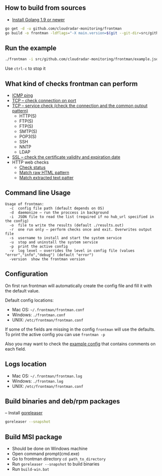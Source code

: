 ## How to build from sources
- [Install Golang 1.9 or newer](https://golang.org/dl/)
```bash
go get -d -u github.com/cloudradar-monitoring/frontman
go build -o frontman -ldflags="-X main.version=$(git --git-dir=src/github.com/cloudradar-monitoring/frontman/.git describe --always --long --dirty --tag)" github.com/cloudradar-monitoring/frontman/cmd/frontman
```

## Run the example

```bash
./frontman -i src/github.com/cloudradar-monitoring/frontman/example.json -o result.out
```
Use `ctrl-c` to stop it

## What kind of checks frontman can perform
* [ICMP ping](https://github.com/cloudradar-monitoring/frontman/blob/master/example.json#L53)
* [TCP – check connection on port](https://github.com/cloudradar-monitoring/frontman/blob/master/example.json#L68)
* [TCP – service check (check the connection and the common output pattern)](https://github.com/cloudradar-monitoring/frontman/blob/master/example.json#L77)
     * HTTP(S)
     * FTP(S)
     * FTP(S)
     * SMTP(S)
     * POP3(S)
     * SSH
     * NNTP
     * LDAP
* [SSL – check the certificate validity and expiration date](https://github.com/cloudradar-monitoring/frontman/blob/master/example.json#L119)
* HTTP web checks
     * [Check status](https://github.com/cloudradar-monitoring/frontman/blob/master/example.json#L4)
     * [Match raw HTML pattern](https://github.com/cloudradar-monitoring/frontman/blob/master/example.json#L31)
     * [Match extracted text patter](https://github.com/cloudradar-monitoring/frontman/blob/master/example.json#L28)
## Command line Usage
```
Usage of frontman:
  -c  config file path (default depends on OS)
  -d  daemonize – run the proccess in background
  -i  JSON file to read the list (required if no hub_url specified in the config)
  -o  file to write the results (default ./results.out)
  -r  one run only – perform checks once and exit. Overwrites output file
  -s  username to install and start the system service
  -u  stop and uninstall the system service
  -p  print the active config
  -v  log level – overrides the level in config file (values "error","info","debug") (default "error")
  -version  show the frontman version
```
## Configuration
On first run frontman will automatically create the config file and fill it with the default value.

Default config locations:
* Mac OS: `~/.frontman/frontman.conf`
* Windows: `./frontman.conf`
* UNIX: `/etc/frontman/frontman.conf`

If some of the fields are missing in the config `frontman` will use the defaults.
To print the active config you can use `frontman -p`

Also you may want to check the [example config](https://github.com/cloudradar-monitoring/frontman/blob/master/example.config.toml) that contains comments on each field.

## Logs location
* Mac OS: `~/.frontman/frontman.log`
* Windows: `./frontman.log`
* UNIX: `/etc/frontman/frontman.conf`

## Build binaries and deb/rpm packages
– Install [goreleaser](https://goreleaser.com/introduction/)
```bash
goreleaser --snapshot
```

## Build MSI package
- Should be done on Windows machine
- Open command prompt(cmd.exe)
- Go to frontman directory `cd path_to_directory`
- Run `goreleaser --snapshot` to build binaries
- Run `build-win.bat`

